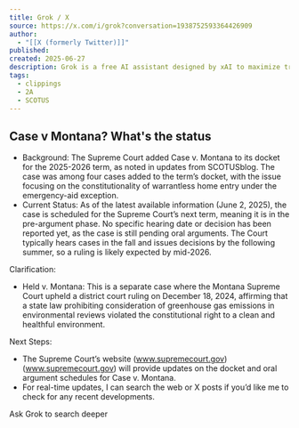 ```yaml
---
title: Grok / X
source: https://x.com/i/grok?conversation=1938752593364426909
author:
  - "[[X (formerly Twitter)]]"
published: 
created: 2025-06-27
description: Grok is a free AI assistant designed by xAI to maximize truth and objectivity. Grok offers real-time search, image generation, trend analysis, and more.
tags:
  - clippings
  - 2A
  - SCOTUS
---
```

## Case v Montana? What's the status

- Background: The Supreme Court added Case v. Montana to its docket for the 2025-2026 term, as noted in updates from SCOTUSblog. The case was among four cases added to the term’s docket, with the issue focusing on the constitutionality of warrantless home entry under the emergency-aid exception.
- Current Status: As of the latest available information (June 2, 2025), the case is scheduled for the Supreme Court’s next term, meaning it is in the pre-argument phase. No specific hearing date or decision has been reported yet, as the case is still pending oral arguments. The Court typically hears cases in the fall and issues decisions by the following summer, so a ruling is likely expected by mid-2026.

Clarification:

- Held v. Montana: This is a separate case where the Montana Supreme Court upheld a district court ruling on December 18, 2024, affirming that a state law prohibiting consideration of greenhouse gas emissions in environmental reviews violated the constitutional right to a clean and healthful environment.

Next Steps:

- The Supreme Court’s website (www.supremecourt.gov) (www.supremecourt.gov) will provide updates on the docket and oral argument schedules for Case v. Montana.
- For real-time updates, I can search the web or X posts if you’d like me to check for any recent developments.

Ask Grok to search deeper